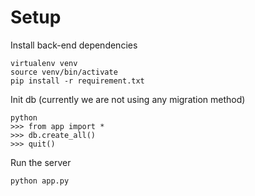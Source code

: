 # Setup
Install back-end dependencies
```
virtualenv venv
source venv/bin/activate
pip install -r requirement.txt
```
Init db (currently we are not using any migration method)
```
python
>>> from app import *
>>> db.create_all()
>>> quit()
```
Run the server
```
python app.py
```
